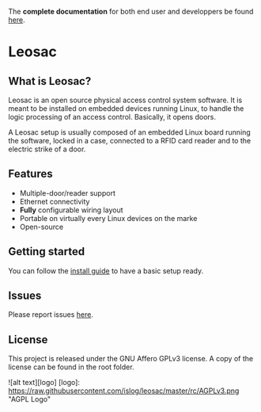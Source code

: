 The **complete documentation** for both end user and developpers be found [here](http://islog.github.io/leosac/doc_output/develop/html/).

# Leosac

## What is Leosac?

Leosac is an open source physical access control system software. It is meant to be installed on embedded devices running Linux, to handle the logic processing of an access control. Basically, it opens doors.

A Leosac setup is usually composed of an embedded Linux board running the software, locked in a case, connected to a RFID card reader and to the electric strike of a door.                                                                    

## Features                                                                                                                                                                                                                                    

* Multiple-door/reader support
* Ethernet connectivity
* **Fully** configurable wiring layout
* Portable on virtually every Linux devices on the marke
* Open-source


## Getting started  

You can follow the [install guide](http://islog.github.io/leosac/doc_output/develop/html/d5/d38/install_guide.html)
to have a basic setup ready.

## Issues

Please report issues [here](https://github.com/islog/leosac/issues).

## License

This project is released under the GNU Affero GPLv3 license.
A copy of the license can be found in the root folder.

![alt text][logo]
[logo]: https://raw.githubusercontent.com/islog/leosac/master/rc/AGPLv3.png  "AGPL Logo"

